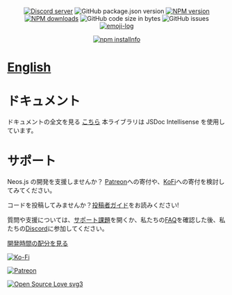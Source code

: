 <!-- markdownlint-disable MD033 -->

<div align="center">
  <br />
  <p>
    <a href="https://discord.gg/6y2A4Pk"><img src="https://discordapp.com/api/guilds/571612136036499466/embed.png" alt="Discord server" /></a>
    <img alt="GitHub package.json version" src="https://img.shields.io/github/package-json/v/PolyLogiX-Studio/neosjs-headless-interface">
    <a href="https://www.npmjs.com/package/neosjs-headless-interface"><img src="https://img.shields.io/npm/v/neosjs-headless-interface.svg?maxAge=3600" alt="NPM version" /></a>
    <a href="https://www.npmjs.com/package/neosjs-headless-interface"><img src="https://img.shields.io/npm/dt/neosjs-headless-interface.svg?maxAge=3600" alt="NPM downloads" /></a>
    <img alt="GitHub code size in bytes" src="https://img.shields.io/github/languages/code-size/PolyLogiX-Studio/neosjs-headless-interface">
    <img alt="GitHub issues" src="https://img.shields.io/github/issues/PolyLogiX-Studio/neosjs-headless-interface">
    <a href="https://github.com/ahmadawais/Emoji-Log/"><img alt="emoji-log" src="https://cdn.rawgit.com/ahmadawais/stuff/ca97874/emoji-log/non-flat-round.svg" /></a>
    </p>
    <p>
    <a href="https://nodei.co/npm/neosjs-headless-interface"><img src="https://nodei.co/npm/neosjs-headless-interface.png?downloads=true&stars=true" alt="npm installnfo" /></a>
  </p>
</div>

# [English](README.md)

# ドキュメント

ドキュメントの全文を見る [こちら](https://polylogix-studio.github.io/neosjs-headless-interface/)
本ライブラリは JSDoc Intellisense を使用しています。

# サポート

Neos.js の開発を支援しませんか？
[Patreon](https://www.patreon.com/PolyLogiX_VR)への寄付や、[KoFi](https://ko-fi.com/polylogix_studio)への寄付を検討してみてください。

コードを投稿してみませんか？[投稿者ガイド](markdownJP/CONTRIBUTINGJP.md)をお読みください!

質問や支援については、[サポート課題](https://github.com/PolyLogiX-Studio/neosjs-headless-interface/issues/new/choose)を開くか、私たちの[FAQ](#faq)を確認した後、私たちの[Discord](https://discord.gg/6y2A4Pk)に参加してください。

[開発時間の配分を見る](https://wakatime.com/@bombitmanbomb/projects/vqodpvbdbd)

<div><p>
    <a href="https://ko-fi.com/N4N418QV5"><img src="https://www.ko-fi.com/img/githubbutton_sm.svg" alt="Ko-Fi" /></a>
    </p><p><a href="https://www.patreon.com/PolyLogiX_VR"><img src="https://img.shields.io/badge/donate-patreon-F96854.svg" alt="Patreon" /></a>
  </p>
  </div>

[![Open Source Love svg3](https://badges.frapsoft.com/os/v3/open-source.svg?v=103)](markdownJP/CONTRIBUTINGJP.md)
